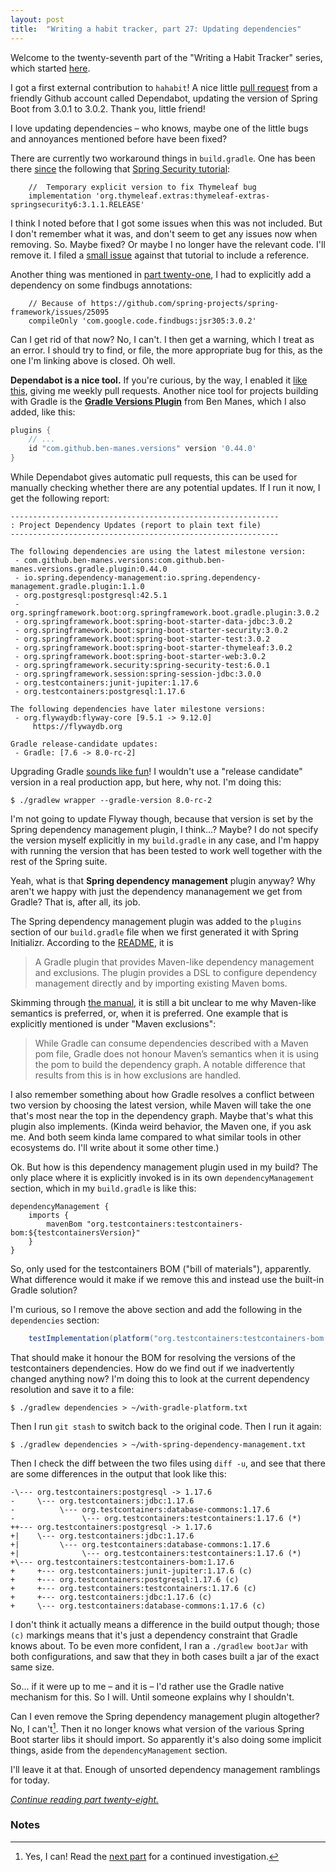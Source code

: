 ```yaml
---
layout: post
title:  "Writing a habit tracker, part 27: Updating dependencies"
---
```


Welcome to the twenty-seventh part of the "Writing a Habit Tracker" series, which started [here](/posts/2023-01-01-writing-a-habit-tracker).

I got a first external contribution to `hahabit`! A nice little [pull request](https://github.com/skagedal/hahabit/pull/1) from a friendly Github account called Dependabot, updating the version of Spring Boot from 3.0.1 to 3.0.2. Thank you, little friend! 

I love updating dependencies – who knows, maybe one of the little bugs and annoyances mentioned before have been fixed?

There are currently two workaround things in `build.gradle`. One has been there [since](https://github.com/skagedal/hahabit/commit/c968ce4d2c5e839444a9b77a8435a963e01eceab) the following that [Spring Security tutorial](https://spring.io/guides/gs/securing-web/):

```
    //  Temporary explicit version to fix Thymeleaf bug
    implementation 'org.thymeleaf.extras:thymeleaf-extras-springsecurity6:3.1.1.RELEASE'
```

I think I noted before that I got some issues when this was not included. But I don't remember what it was, and don't seem to get any issues now when removing. So. Maybe fixed? Or maybe I no longer have the relevant code. I'll remove it. I filed a [small issue](https://github.com/spring-guides/gs-securing-web/issues/72) against that tutorial to include a reference.

 Another thing was mentioned in [part twenty-one](/posts/2023-01-21-habit-tracker-building-a-jar), I had to explicitly add a dependency on some findbugs annotations:

```
    // Because of https://github.com/spring-projects/spring-framework/issues/25095
    compileOnly 'com.google.code.findbugs:jsr305:3.0.2'
``` 

Can I get rid of that now? No, I can't. I then get a warning, which I treat as an error. I should try to find, or file, the more appropriate bug for this, as the one I'm linking above is closed. Oh well.  

**Dependabot is a nice tool.** If you're curious, by the way, I enabled it [like this](https://github.com/skagedal/hahabit/commit/9d4e6c470d202657fafb7212f7fe1b3d3d4f98d9), giving me weekly pull requests. Another nice tool for projects building with Gradle is the **[Gradle Versions Plugin](https://github.com/ben-manes/gradle-versions-plugin)** from Ben Manes, which I also added, like this:

```groovy
plugins {
    // ...
    id "com.github.ben-manes.versions" version '0.44.0' 
}
```

While Dependabot gives automatic pull requests, this can be used for manually checking whether there are any potential updates. If I run it now, I get the following report:

```
------------------------------------------------------------
: Project Dependency Updates (report to plain text file)
------------------------------------------------------------

The following dependencies are using the latest milestone version:
 - com.github.ben-manes.versions:com.github.ben-manes.versions.gradle.plugin:0.44.0
 - io.spring.dependency-management:io.spring.dependency-management.gradle.plugin:1.1.0
 - org.postgresql:postgresql:42.5.1
 - org.springframework.boot:org.springframework.boot.gradle.plugin:3.0.2
 - org.springframework.boot:spring-boot-starter-data-jdbc:3.0.2
 - org.springframework.boot:spring-boot-starter-security:3.0.2
 - org.springframework.boot:spring-boot-starter-test:3.0.2
 - org.springframework.boot:spring-boot-starter-thymeleaf:3.0.2
 - org.springframework.boot:spring-boot-starter-web:3.0.2
 - org.springframework.security:spring-security-test:6.0.1
 - org.springframework.session:spring-session-jdbc:3.0.0
 - org.testcontainers:junit-jupiter:1.17.6
 - org.testcontainers:postgresql:1.17.6

The following dependencies have later milestone versions:
 - org.flywaydb:flyway-core [9.5.1 -> 9.12.0]
     https://flywaydb.org

Gradle release-candidate updates:
 - Gradle: [7.6 -> 8.0-rc-2]
 ```

Upgrading Gradle [sounds like fun](https://docs.gradle.org/8.0-rc-2/release-notes.html)! I wouldn't use a "release candidate" version in a real production app, but here, why not. I'm doing this: 

```shell
$ ./gradlew wrapper --gradle-version 8.0-rc-2
```

I'm not going to update Flyway though, because that version is set by the Spring dependency management plugin, I think...? Maybe? I do not specify the version myself explicitly in my `build.gradle` in any case, and I'm happy with running the version that has been tested to work well together with the rest of the Spring suite. 

Yeah, what is that **Spring dependency management** plugin anyway? Why aren't we happy with just the dependency mananagement we get from Gradle? That is, after all, its job. 

The Spring dependency management plugin was added to the `plugins` section of our `build.gradle` file when we first generated it with Spring Initializr. According to the [README](https://github.com/spring-gradle-plugins/dependency-management-plugin), it is

> A Gradle plugin that provides Maven-like dependency management and exclusions. The plugin provides a DSL to configure dependency management directly and by importing existing Maven boms.

Skimming through [the manual](https://docs.spring.io/dependency-management-plugin/docs/current/reference/html/), it is still a bit unclear to me why Maven-like semantics is preferred, or, when it is preferred. One example that is explicitly mentioned is under "Maven exclusions":

> While Gradle can consume dependencies described with a Maven pom file, Gradle does not honour Maven’s semantics when it is using the pom to build the dependency graph. A notable difference that results from this is in how exclusions are handled.

I also remember something about how Gradle resolves a conflict between two version by choosing the latest version, while Maven will take the one that's most near the top in the dependency graph. Maybe that's what this plugin also implements. (Kinda weird behavior, the Maven one, if you ask me. And both seem kinda lame compared to what similar tools in other ecosystems do. I'll write about it some other time.)

Ok. But how is this dependency management plugin used in my build? The only place where it is explicitly invoked is in its own `dependencyManagement` section, which in my `build.gradle` is like this:

```
dependencyManagement {
    imports {
        mavenBom "org.testcontainers:testcontainers-bom:${testcontainersVersion}"
    }
}
```

So, only used for the testcontainers BOM ("bill of materials"), apparently. What difference would it make if we remove this and instead use the built-in Gradle solution?

I'm curious, so I remove the above section and add the following in the `dependencies` section:

```groovy
    testImplementation(platform("org.testcontainers:testcontainers-bom:${testcontainersVersion}"))
```

That should make it honour the BOM for resolving the versions of the testcontainers dependencies. How do we find out if we inadvertently changed anything now? I'm doing this to look at the current dependency resolution and save it to a file:

```shell
$ ./gradlew dependencies > ~/with-gradle-platform.txt
```

Then I run `git stash` to switch back to the original code. Then I run it again:

```shell
$ ./gradlew dependencies > ~/with-spring-dependency-management.txt
```

Then I check the diff between the two files using `diff -u`, and see that there are some differences in the output that look like this:

```
-\--- org.testcontainers:postgresql -> 1.17.6
-     \--- org.testcontainers:jdbc:1.17.6
-          \--- org.testcontainers:database-commons:1.17.6
-               \--- org.testcontainers:testcontainers:1.17.6 (*)
++--- org.testcontainers:postgresql -> 1.17.6
+|    \--- org.testcontainers:jdbc:1.17.6
+|         \--- org.testcontainers:database-commons:1.17.6
+|              \--- org.testcontainers:testcontainers:1.17.6 (*)
+\--- org.testcontainers:testcontainers-bom:1.17.6
+     +--- org.testcontainers:junit-jupiter:1.17.6 (c)
+     +--- org.testcontainers:postgresql:1.17.6 (c)
+     +--- org.testcontainers:testcontainers:1.17.6 (c)
+     +--- org.testcontainers:jdbc:1.17.6 (c)
+     \--- org.testcontainers:database-commons:1.17.6 (c)
```

I don't think it actually means a difference in the build output though; those `(c)` markings means that it's just a dependency constraint that Gradle knows about. To be even more confident, I ran a `./gradlew bootJar` with both configurations, and saw that they in both cases built a jar of the exact same size. 

So... if it were up to me – and it is – I'd rather use the Gradle native mechanism for this. So I will. Until someone explains why I shouldn't. 

Can I even remove the Spring dependency management plugin altogether? No, I can't[^1]. Then it no longer knows what version of the various Spring Boot starter libs it should import.  So apparently it's also doing some implicit things, aside from the `dependencyManagement` section.

I'll leave it at that. Enough of unsorted dependency management ramblings for today.  

_[Continue reading part twenty-eight.](/posts/2023-01-28-habit-tracker-spring-dependency-management-plugin)_

### Notes

[^1]: Yes, I can! Read the [next part](/posts/2023-01-28-habit-tracker-spring-dependency-management-plugin) for a continued investigation.